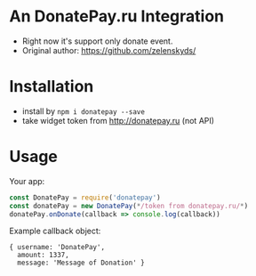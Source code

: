 # An DonatePay.ru Integration

- Right now it's support only donate event.
- Original author: https://github.com/zelenskyds/

# Installation

- install by `npm i donatepay --save`
- take widget token from http://donatepay.ru (not API)

# Usage

Your app:

```javascript
const DonatePay = require('donatepay')
const donatePay = new DonatePay(*/token from donatepay.ru/*)
donatePay.onDonate(callback => console.log(callback))
```

Example callback object:

```
{ username: 'DonatePay',
  amount: 1337,
  message: 'Message of Donation' }
```
